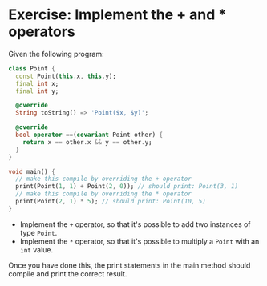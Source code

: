 # Exercise: Implement the + and * operators

Given the following program:

```dart
class Point {
  const Point(this.x, this.y);
  final int x;
  final int y;

  @override
  String toString() => 'Point($x, $y)';

  @override
  bool operator ==(covariant Point other) {
    return x == other.x && y == other.y;
  }
}

void main() {
  // make this compile by overriding the + operator
  print(Point(1, 1) + Point(2, 0)); // should print: Point(3, 1)
  // make this compile by overriding the * operator
  print(Point(2, 1) * 5); // should print: Point(10, 5)
}
```

- Implement the `+` operator, so that it's possible to add two instances of type `Point`.
- Implement the `*` operator, so that it's possible to multiply a `Point` with an `int` value.

Once you have done this, the print statements in the main method should compile and print the correct result.
